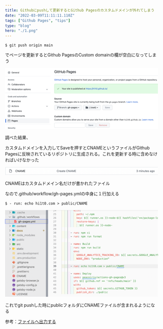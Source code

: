```yaml
---
title: Githubにpushして更新するとGithub Pagesのカスタムドメインが外れてしまう
date: "2022-03-09T11:11:11.110Z"
tags: ["Github Pages", "tips"]
type: "blog"
hero: "./1.png"
---
```


```
$ git push origin main
```
でページを更新するとGithub PagesのCustom domainの欄が空白になってしまう

<div style="width: 100%; margin-left: auto; margin-right: auto">

![test](1.png)

</div>

調べた結果、

カスタムドメインを入力してSaveを押すとCNAMEというファイルがGithub Pagesに反映されているリポジトリに生成される。これを更新する時に含めなければいけなかった

<div style="width: 100%; margin-left: auto; margin-right: auto">

![test](2.png)

</div>

CNAMEはカスタムドメイン名だけが書かれたファイル

なので.github/workflow/gh-pages.ymlの中身に１行加える
```
$ - run: echo hi1t0.com > public/CNAME
```

<div style="width: 100%; margin-left: auto; margin-right: auto">

![test](3.png)

</div>

これでgit pushした時にpublicフォルダにCNAMEファイルが含まれるようになる

参考：[ファイルへ出力する](https://jj-blues.com/cms/wantto-outputtofile/)